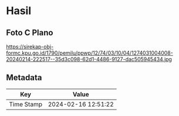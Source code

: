 # Hasil

## Foto C Plano

https://sirekap-obj-formc.kpu.go.id/1790/pemilu/ppwp/12/74/03/10/04/1274031004008-20240214-222517--35d3c098-62d1-4486-9127-dac505945434.jpg


## Metadata

| Key        | Value               |
| ---------- | ------------------- |
| Time Stamp | 2024-02-16 12:51:22 |



